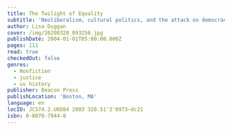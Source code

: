 ```yaml
---
title: The Twilight of Equality
subtitle: 'Neoliberalism, cultural politics, and the attack on democracy'
author: Lisa Duggan
cover: /img/20200328_093256.jpg
publishDate: 2004-01-01T05:00:00.000Z
pages: 111
read: true
checkedOut: false
genres:
  - Nonfiction
  - justice
  - us history
publisher: Beacon Press
publishLocation: 'Boston, MA'
language: en
locID: JC574.2.U6D84 2003 320.51'3'0973—dc21
isbn: 0-8070-7944-8
---
```

